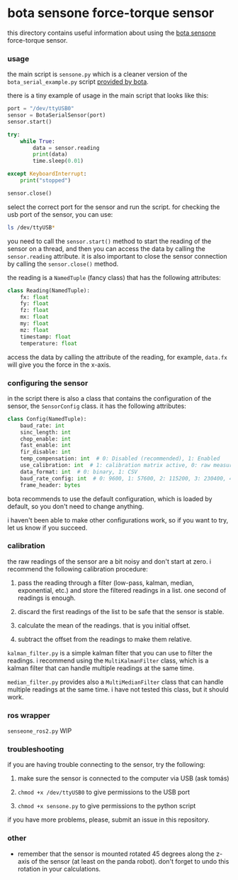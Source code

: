 # bota sensone force-torque sensor

this directory contains useful information about using the [bota sensone](https://www.botasys.com/force-torque-sensors/sensone) force-torque sensor.

### usage

the main script is `sensone.py` which is a cleaner version of the `bota_serial_example.py` script [provided by bota](https://gitlab.com/botasys/python_interface/-/blob/main/examples/bota_serial_example.py).

there is a tiny example of usage in the main script that looks like this:

```python
port = "/dev/ttyUSB0"
sensor = BotaSerialSensor(port)
sensor.start()

try:
    while True:
        data = sensor.reading
        print(data)
        time.sleep(0.01)

except KeyboardInterrupt:
    print("stopped")

sensor.close()
```

select the correct port for the sensor and run the script. for checking the usb port of the sensor, you can use:

```bash
ls /dev/ttyUSB*
```

you need to call the `sensor.start()` method to start the reading of the sensor on a thread, and then you can access the data by calling the `sensor.reading` attribute. it is also important to close the sensor connection by calling the `sensor.close()` method.

the reading is a `NamedTuple` (fancy class) that has the following attributes:

```python
class Reading(NamedTuple):
    fx: float
    fy: float
    fz: float
    mx: float
    my: float
    mz: float
    timestamp: float
    temperature: float
```

access the data by calling the attribute of the reading, for example, `data.fx` will give you the force in the x-axis.


### configuring the sensor

in the script there is also a class that contains the configuration of the sensor, the `SensorConfig` class. it has the following attributes:

```python
class Config(NamedTuple):
    baud_rate: int
    sinc_length: int
    chop_enable: int
    fast_enable: int
    fir_disable: int
    temp_compensation: int  # 0: Disabled (recommended), 1: Enabled
    use_calibration: int  # 1: calibration matrix active, 0: raw measurements
    data_format: int  # 0: binary, 1: CSV
    baud_rate_config: int  # 0: 9600, 1: 57600, 2: 115200, 3: 230400, 4: 460800
    frame_header: bytes
```

bota recommends to use the default configuration, which is loaded by default, so you don't need to change anything.

i haven't been able to make other configurations work, so if you want to try, let us know if you succeed.

### calibration

the raw readings of the sensor are a bit noisy and don't start at zero. i recommend the following calibration procedure:

1. pass the reading through a filter (low-pass, kalman, median, exponential, etc.) and store the filtered readings in a list. one second of readings is enough.

2. discard the first readings of the list to be safe that the sensor is stable.

3. calculate the mean of the readings. that is you initial offset.

4. subtract the offset from the readings to make them relative.

`kalman_filter.py` is a simple kalman filter that you can use to filter the readings. i recommend using the `MultiKalmanFilter` class, which is a kalman filter that can handle multiple readings at the same time.

`median_filter.py` provides also a `MultiMedianFilter` class that can handle multiple readings at the same time. i have not tested this class, but it should work.


### ros wrapper

`senseone_ros2.py` WIP

### troubleshooting

if you are having trouble connecting to the sensor, try the following:

1. make sure the sensor is connected to the computer via USB (ask tomás)

2. `chmod +x /dev/ttyUSB0` to give permissions to the USB port

3. `chmod +x sensone.py` to give permissions to the python script

if you have more problems, please, submit an issue in this repository.


### other

- remember that the sensor is mounted rotated 45 degrees along the z-axis of the sensor (at least on the panda robot). don't forget to undo this rotation in your calculations.

